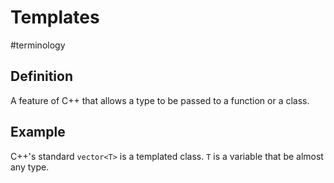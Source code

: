 # Templates
#terminology

## Definition
A feature of C++ that allows a type to be passed to a function or a class.

## Example
C++'s standard `vector<T>` is a templated class. `T` is a variable that be almost any type.

